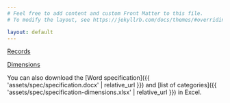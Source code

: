 ```yaml
---
# Feel free to add content and custom Front Matter to this file.
# To modify the layout, see https://jekyllrb.com/docs/themes/#overriding-theme-defaults

layout: default
---
```


[Records](./records)

[Dimensions](./dimensions)

You can also download the [Word specification]({{ 'assets/spec/specification.docx' | relative_url }}) and 
[list of categories]({{ 'assets/spec/specification-dimensions.xlsx' | relative_url }}) in Excel.